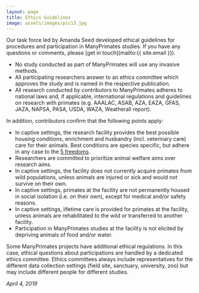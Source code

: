 ```yaml
---
layout: page
title: Ethics Guidelines
image: assets/images/pic13.jpg
---
```


Our task force led by Amanda Seed developed ethical guidelines for procedures and participation in ManyPrimates studies. If you have any questions or comments, please [get in touch](mailto:{{ site.email }}).

- No study conducted as part of ManyPrimates will use any invasive methods.
- All participating researchers answer to an ethics committee which approves the study and is named in the respective publication. 
- All research conducted by contributors to ManyPrimates adheres to national laws and, if applicable, international regulations and guidelines on research with primates (e.g. AAALAC, ASAB, AZA, EAZA, GFAS, JAZA, NAPSA, PASA, USDA, WAZA, Weatherall report). 

In addition, contributors confirm that the following points apply:
 
- In captive settings, the research facility provides the best possible housing conditions, enrichment and husbandry (incl. veterinary care) care for their animals. Best conditions are species specific, but adhere in any case to the [5 freedoms](https://en.wikipedia.org/wiki/Five_freedoms).
- Researchers are committed to prioritize animal welfare aims over research aims.
- In captive settings, the facility does not currently acquire primates from wild populations, unless animals are injured or sick and would not survive on their own.
- In captive settings, primates at the facility are not permanently housed in social isolation (i.e. on their own), except for medical and/or safety reasons.
- In captive settings, lifetime care is provided for primates at the facility, unless animals are rehabilitated to the wild or transferred to another facility.
- Participation in ManyPrimates studies at the facility is not elicited by depriving animals of food and/or water.

Some ManyPrimates projects have additional ethical regulations. In this case, ethical questions about participations are handled by a dedicated ethics committee. Ethics committees always include representatives for the different data collection settings (field site, sanctuary, university, zoo) but may include different people for different studies.   

*April 4, 2019*